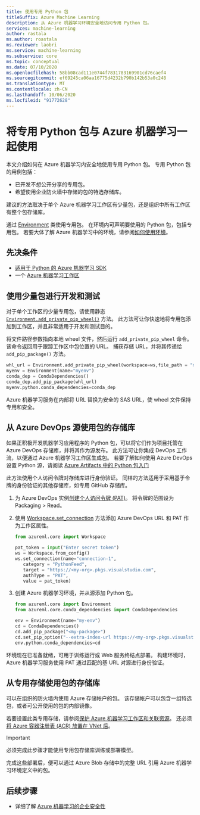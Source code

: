 ```yaml
---
title: 使用专用 Python 包
titleSuffix: Azure Machine Learning
description: 从 Azure 机器学习环境安全地访问专用 Python 包。
services: machine-learning
author: rastala
ms.author: roastala
ms.reviewer: laobri
ms.service: machine-learning
ms.subservice: core
ms.topic: conceptual
ms.date: 07/10/2020
ms.openlocfilehash: 58bb08cad111e0744f7831783169901cd76caef4
ms.sourcegitcommit: ef69245ca06aa16775d4232b790b142b53a0c248
ms.translationtype: MT
ms.contentlocale: zh-CN
ms.lasthandoff: 10/06/2020
ms.locfileid: "91772628"
---
```

# <a name="use-private-python-packages-with-azure-machine-learning"></a>将专用 Python 包与 Azure 机器学习一起使用


本文介绍如何在 Azure 机器学习内安全地使用专用 Python 包。 专用 Python 包的用例包括：

 * 已开发不想公开分享的专用包。
 * 希望使用企业防火墙中存储的包的特选存储库。

建议的方法取决于单个 Azure 机器学习工作区有少量包，还是组织中所有工作区有整个包存储库。

通过 [Environment](https://docs.microsoft.com/python/api/azureml-core/azureml.core.environment.environment) 类使用专用包。 在环境内可声明要使用的 Python 包，包括专用包。 若要大体了解 Azure 机器学习中的环境，请参阅[如何使用环境](how-to-use-environments.md)。 

## <a name="prerequisites"></a>先决条件

 * [适用于 Python 的 Azure 机器学习 SDK](https://docs.microsoft.com/python/api/overview/azure/ml/install?view=azure-ml-py&preserve-view=true)
 * 一个 [Azure 机器学习工作区](how-to-manage-workspace.md)

## <a name="use-small-number-of-packages-for-development-and-testing"></a>使用少量包进行开发和测试

对于单个工作区的少量专用包，请使用静态 [`Environment.add_private_pip_wheel()`](https://docs.microsoft.com/python/api/azureml-core/azureml.core.environment.environment?view=azure-ml-py&preserve-view=true#&preserve-view=trueadd-private-pip-wheel-workspace--file-path--exist-ok-false-) 方法。 此方法可让你快速地将专用包添加到工作区，并且非常适用于开发和测试目的。

将文件路径参数指向本地 wheel 文件，然后运行 ```add_private_pip_wheel``` 命令。 该命令返回用于跟踪工作区中包位置的 URL。 捕获存储 URL，并将其传递给 `add_pip_package()` 方法。

```python
whl_url = Environment.add_private_pip_wheel(workspace=ws,file_path = "my-custom.whl")
myenv = Environment(name="myenv")
conda_dep = CondaDependencies()
conda_dep.add_pip_package(whl_url)
myenv.python.conda_dependencies=conda_dep
```

Azure 机器学习服务在内部将 URL 替换为安全的 SAS URL，使 wheel 文件保持专用和安全。

## <a name="use-a-repository-of-packages-from-azure-devops-feed"></a>从 Azure DevOps 源使用包的存储库

如果正积极开发机器学习应用程序的 Python 包，可以将它们作为项目托管在 Azure DevOps 存储库，并将其作为源发布。 此方法可让你集成 DevOps 工作流，以便通过 Azure 机器学习工作区生成包。 若要了解如何使用 Azure DevOps 设置 Python 源，请阅读 [Azure Artifacts 中的 Python 包入门](https://docs.microsoft.com/azure/devops/artifacts/quickstarts/python-packages?view=azure-devops&preserve-view=true)

此方法使用个人访问令牌对存储库进行身份验证。 同样的方法适用于采用基于令牌的身份验证的其他存储库，如专用 GitHub 存储库。 

 1. 为 Azure DevOps 实例[创建个人访问令牌 (PAT)](https://docs.microsoft.com/azure/devops/organizations/accounts/use-personal-access-tokens-to-authenticate?view=azure-devops&preserve-view=true&tabs=preview-page#create-a-pat)。 将令牌的范围设为 Packaging > Read。 

 2. 使用 [Workspace.set_connection](https://docs.microsoft.com/python/api/azureml-core/azureml.core.workspace.workspace?view=azure-ml-py&preserve-view=true#&preserve-view=trueset-connection-name--category--target--authtype--value-) 方法添加 Azure DevOps URL 和 PAT 作为工作区属性。

     ```python
    from azureml.core import Workspace
    
    pat_token = input("Enter secret token")
    ws = Workspace.from_config()
    ws.set_connection(name="connection-1", 
        category = "PythonFeed",
        target = "https://<my-org>.pkgs.visualstudio.com", 
        authType = "PAT", 
        value = pat_token) 
     ```

 3. 创建 Azure 机器学习环境，并从源添加 Python 包。
    
    ```python
    from azureml.core import Environment
    from azureml.core.conda_dependencies import CondaDependencies
    
    env = Environment(name="my-env")
    cd = CondaDependencies()
    cd.add_pip_package("<my-package>")
    cd.set_pip_option("--extra-index-url https://<my-org>.pkgs.visualstudio.com/<my-project>/_packaging/<my-feed>/pypi/simple")
    env.python.conda_dependencies=cd
    ```

环境现在已准备就绪，可用于训练运行或 Web 服务终结点部署。 构建环境时，Azure 机器学习服务使用 PAT 通过匹配的基 URL 对源进行身份验证。

## <a name="use-a-repository-of-packages-from-private-storage"></a>从专用存储使用包的存储库

可以在组织的防火墙内使用 Azure 存储帐户的包。 该存储帐户可以包含一组特选包，或者可公开使用的包的内部镜像。

若要设置此类专用存储，请参阅[保护 Azure 机器学习工作区和关联资源](how-to-secure-workspace-vnet.md#secure-azure-storage-accounts-with-service-endpoints)。 还必须[将 Azure 容器注册表 (ACR) 放置在 VNet 后](how-to-secure-workspace-vnet.md#enable-azure-container-registry-acr)。

> [!IMPORTANT]
> 必须完成此步骤才能使用专用包存储库训练或部署模型。

完成这些部署后，便可以通过 Azure Blob 存储中的完整 URL 引用 Azure 机器学习环境定义中的包。

## <a name="next-steps"></a>后续步骤

 * 详细了解 [Azure 机器学习的企业安全性](concept-enterprise-security.md)
